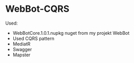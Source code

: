 # WebBot-CQRS

Used:
- WebBotCore.1.0.1.nupkg nuget from my projekt WebBot
- Used CQRS pattern
- MediatR
- Swagger
- Mapster


